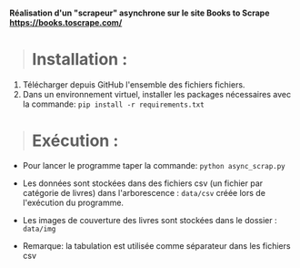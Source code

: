 #### Réalisation d'un "scrapeur" asynchrone sur le site Books to Scrape  https://books.toscrape.com/


># Installation : 
1. Télécharger depuis GitHub l'ensemble des fichiers fichiers. 
2. Dans un environnement virtuel, installer les packages nécessaires avec la commande: `pip install -r requirements.txt`

># Exécution :
- Pour lancer le programme taper la commande: `python async_scrap.py` 

- Les données sont stockées dans des fichiers csv (un fichier par catégorie de livres) dans l'arborescence : `data/csv` créée lors de l'exécution du programme.
- Les images de couverture des livres sont stockées dans le dossier : `data/img`

* Remarque: la tabulation est utilisée comme séparateur dans les fichiers csv





